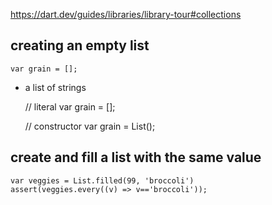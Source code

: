 https://dart.dev/guides/libraries/library-tour#collections
## creating an empty list

    var grain = [];
    
- a list of strings
    
    // literal
    var grain = <String>[];
    
    // constructor
    var grain = List<String>();

## create and fill a list with the same value 

    var veggies = List.filled(99, 'broccoli')
    assert(veggies.every((v) => v=='broccoli'));

    

    
